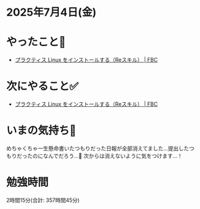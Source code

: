 # 2025年7月4日(金)

# やったこと📝

- [プラクティス Linux をインストールする（Reスキル） \| FBC](https://bootcamp.fjord.jp/practices/300)

# 次にやること✅

- [プラクティス Linux をインストールする（Reスキル） \| FBC](https://bootcamp.fjord.jp/practices/300)

# いまの気持ち🫶

めちゃくちゃ一生懸命書いたつもりだった日報が全部消えてました…提出したつもりだったのになんでだろう…🥲
次からは消えないように気をつけます…！

# 勉強時間
2時間15分(合計: 357時間45分)
